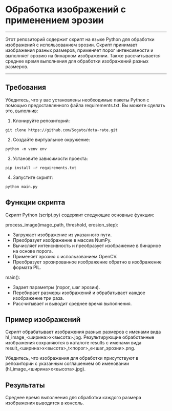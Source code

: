 # Обработка изображений с применением эрозии

---
Этот репозиторий содержит скрипт на языке Python для обработки изображений с использованием эрозии. Скрипт принимает изображения разных размеров, применяет порог интенсивности и выполняет эрозию на бинарном изображении. Также рассчитывается среднее время выполнения для обработки изображений разных размеров.

---

## Требования
Убедитесь, что у вас установлены необходимые пакеты Python с помощью предоставленного файла requirements.txt. Вы можете сделать это, выполнив:
1. Клонируйте репозиторий:
```
git clone https://github.com/Sogato/dota-rate.git
```
2. Создайте виртуальное окружение:
```
python -m venv env
```
3. Установите зависимости проекта:
```
pip install -r requirements.txt
```
4. Запустите скрипт:
```
python main.py
```

## Функции скрипта
Скрипт Python (script.py) содержит следующие основные функции:

process_image(image_path, threshold, erosion_step):
* Загружает изображение из указанного пути.
* Преобразует изображение в массив NumPy.
* Вычисляет интенсивность и преобразует изображение в бинарное на основе порога.
* Применяет эрозию с использованием OpenCV.
* Преобразует эрозированное изображение обратно в изображение формата PIL.

main():
* Задает параметры (порог, шаг эрозии).
* Перебирает размеры изображений и обрабатывает каждое изображение три раза.
* Рассчитывает и выводит среднее время выполнения.

## Пример изображений
Скрипт обрабатывает изображения разных размеров с именами вида hl_image_<ширина>x<высота>.jpg. Результирующие обработанные изображения сохраняются в каталоге results с именами вида result_<ширина>x<высота>_t<порог>_e<шаг_эрозии>.png.

Убедитесь, что изображения для обработки присутствуют в репозитории с указанным соглашением об именовании (hl_image_<ширина>x<высота>.jpg).
## Результаты
Среднее время выполнения для обработки каждого размера изображения выводится в консоль.
